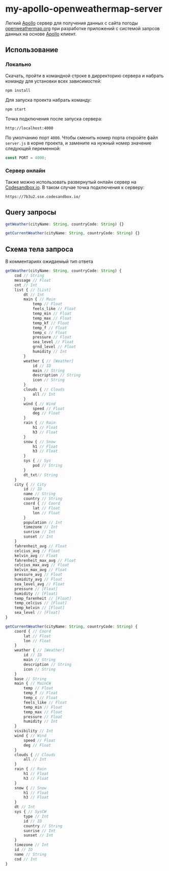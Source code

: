 # my-apollo-openweathermap-server

Легкий [Apollo](https://www.apollographql.com/docs/apollo-server/) сервер для получения данных с сайта погоды [openweathermap.org](openweathermap.org) при разработке приложений с системой запрсов данных на основе [Apollo](https://www.apollographql.com/docs/react/) клиент.

## Использование

### Локально

Скачать, пройти в командной строке в дирректорию сервера и набрать команду для установки всех зависимостей:

```
npm install
```

Для запуска проекта набрать команду:

```
npm start
```

Точка подключения после запуска сервера:

```
http://localhost:4000
```

По умолчанию порт `4000`. Чтобы сменить номер порта откройте файл `server.js` в корне проекта, и замените на нужный номер значение следующей переменной:

```js
const PORT = 4000;
```

### Сервер онлайн

Также можно использовать развернутый онлайн сервер на [Codesandbox.io](https://codesandbox.io/). В таком случае точка подключения к серверу:

```
https://7b3u2.sse.codesandbox.io/
```

## Query запросы

```js
getWeather(cityName: String, countryCode: String) {}

getCurrentWeather(cityName: String, countryCode: String) {}
```

## Схема тела запроса

В комментариях ожидаемый тип ответа

```js
getWeather(cityName: String, countryCode: String) {
    cod // String
    message // Float
    cnt // Int
    list { // [List]
        dt // Int
        main { // Main
            temp // Float
            feels_like // Float
            temp_min // Float
            temp_max // Float
            temp_kf // Float
            temp_f // Float
            temp_c // Float
            pressure // Float
            sea_level // Float
            grnd_level // Float
            humidity // Int
        }
        weather { // [Weather]
            id // ID
            main // String
            description // String
            icon // String
        }
        clouds { // Clouds
            all // Int
        }
        wind { // Wind
            speed // Float
            deg // Float
        }
        rain { // Rain
            h1 // Float
            h3 // Float
        }
        snow { // Snow
            h1 // Float
            h3 // Float
        }
        sys { // Sys
            pod // String
        }
        dt_txt// String
    }
    city { // City
        id // ID
        name // String
        country // String
        coord { // Coord
            lat // Float
            lon // Float
        }
        population // Int
        timezone // Int
        sunrise // Int
        sunset // Int
    }
    fahrenheit_avg // Float
    celcius_avg // Float
    kelvin_avg // Float
    fahrenheit_max_avg // Float
    celcius_max_avg // Float
    kelvin_max_avg // Float
    pressure_avg // Float
    humidity_avg // Float
    sea_level_avg // Float
    pressure // [Float]
    humidity // [Float]
    temp_farenheit // [Float]
    temp_celcius // [Float]
    temp_kelvin // [Float]
    sea_level // [Float]
}

getCurrentWeather(cityName: String, countryCode: String) {
    coord { // Coord
        lat // Float
        lon // Float
    }
    weather { // [Weather]
        id // ID
        main // String
        description // String
        icon // String
    }
    base // String
    main { // MainCW
        temp // Float
        temp_f // Float
        temp_c // Float
        feels_like // Float
        temp_min // Float
        temp_max // Float
        pressure // Float
        humidity // Int
    }
    visibility // Int
    wind { // Wind
        speed // Float
        deg // Float
    }
    clouds { // Clouds
        all // Int
    }
    rain { // Rain
        h1 // Float
        h3 // Float
    }
    snow { // Snow
        h1 // Float
        h3 // Float
    }
    dt // Int
    sys { // SysCW
        type // Int
        id // ID
        country // String
        sunrise // Int
        sunset // Int
    }
    timezone // Int
    id // ID
    name // String
    cod // Int
}
```
